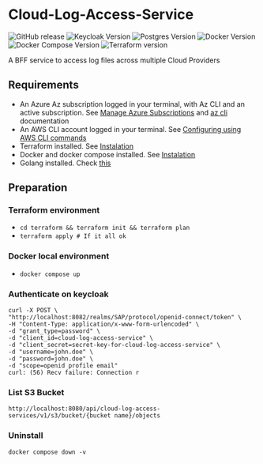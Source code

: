 # Cloud-Log-Access-Service

![GitHub release](https://img.shields.io/github/v/release/vinibodruch/Cloud-Log-Access-Service.svg) ![Keycloak Version](https://img.shields.io/badge/Keycloak-v26.2-blue) ![Postgres Version](https://img.shields.io/badge/PostgresDB-v17-cyan) ![Docker Version](https://img.shields.io/badge/Docker-v28-darkblue) ![Docker Compose Version](https://img.shields.io/badge/Docker_Compose-v2.36-darkblue)
![Terraform version](https://img.shields.io/badge/Docker_Compose-v2.36-darkblue)

A BFF service to access log files across multiple Cloud Providers

## Requirements

- An Azure Az subscription logged in your terminal, with Az CLI and an active subscription. See [Manage Azure Subscriptions](https://learn.microsoft.com/en-us/cli/azure/manage-azure-subscriptions-azure-cli?view=azure-cli-latest&tabs=bash) and [az cli](https://learn.microsoft.com/en-us/cli/azure/install-azure-cli?view=azure-cli-latest) documentation
- An AWS CLI account logged in your terminal. See [Configuring using AWS CLI commands](https://docs.aws.amazon.com/cli/latest/userguide/getting-started-quickstart.html#getting-started-quickstart-new-command)
- Terraform installed. See [Instalation](https://developer.hashicorp.com/terraform/install)
- Docker and docker compose installed. See [Instalation](https://docs.docker.com/engine/install/)
- Golang installed. Check [this](https://go.dev/doc/install)

## Preparation

### Terraform environment

- `cd terraform && terraform init && terraform plan`
- `terraform apply # If it all ok`

### Docker local environment

- `docker compose up`

### Authenticate on keycloak

    curl -X POST \
    "http://localhost:8082/realms/SAP/protocol/openid-connect/token" \
    -H "Content-Type: application/x-www-form-urlencoded" \
    -d "grant_type=password" \
    -d "client_id=cloud-log-access-service" \
    -d "client_secret=secret-key-for-cloud-log-access-service" \
    -d "username=john.doe" \
    -d "password=john.doe" \
    -d "scope=openid profile email"
    curl: (56) Recv failure: Connection r

### List S3 Bucket

`http://localhost:8080/api/cloud-log-access-services/v1/s3/bucket/{bucket name}/objects`

### Uninstall

`docker compose down -v`

